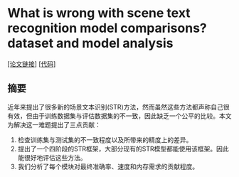 # What is wrong with scene text recognition model comparisons? dataset and model analysis  
[[论文链接]](https://arxiv.org/abs/1904.01906) 
[[代码]](https://github.com/clovaai/deep-text-recognition-benchmark)  

## 摘要
近年来提出了很多新的场景文本识别(STR)方法，然而虽然这些方法都声称自己很有效，但由于训练数据集与评估数据集的不一致，因此缺乏一个公平的比较。本文为解决这一难题提出了三点贡献：
1. 检查训练集与测试集的不一致程度以及所带来的精度上的差异。
2. 提出了一个四阶段的STR框架，大部分现有的STR模型都能使用该框架。因此能很好地评估这些方法。
3. 我们分析了每个模块对最终准确率、速度和内存需求的贡献程度。